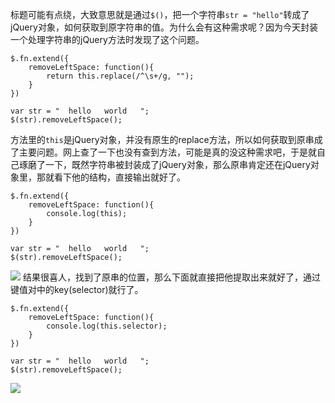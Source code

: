 标题可能有点绕，大致意思就是通过`$()`，把一个字符串`str = "hello"`转成了jQuery对象，如何获取到原字符串的值。为什么会有这种需求呢？因为今天封装一个处理字符串的jQuery方法时发现了这个问题。
```
$.fn.extend({
	removeLeftSpace: function(){
		return this.replace(/^\s+/g, "");
	}
})

var str = "  hello   world   ";
$(str).removeLeftSpace();
```
方法里的`this`是jQuery对象，并没有原生的replace方法，所以如何获取到原串成了主要问题。网上查了一下也没有查到方法，可能是真的没这种需求吧，于是就自己琢磨了一下，既然字符串被封装成了jQuery对象，那么原串肯定还在jQuery对象里，那就看下他的结构，直接输出就好了。
```
$.fn.extend({
	removeLeftSpace: function(){
		console.log(this);
	}
})

var str = "  hello   world   ";
$(str).removeLeftSpace();
```
![](http://upload-images.jianshu.io/upload_images/3629578-c70e022f4e0bb57f.png?imageMogr2/auto-orient/strip%7CimageView2/2/w/1240)
结果很喜人，找到了原串的位置，那么下面就直接把他提取出来就好了，通过键值对中的key(selector)就行了。
```
$.fn.extend({
	removeLeftSpace: function(){
		console.log(this.selector);
	}
})

var str = "  hello   world   ";
$(str).removeLeftSpace();
```
![](http://upload-images.jianshu.io/upload_images/3629578-8ae83de26090bfeb.png?imageMogr2/auto-orient/strip%7CimageView2/2/w/1240)

